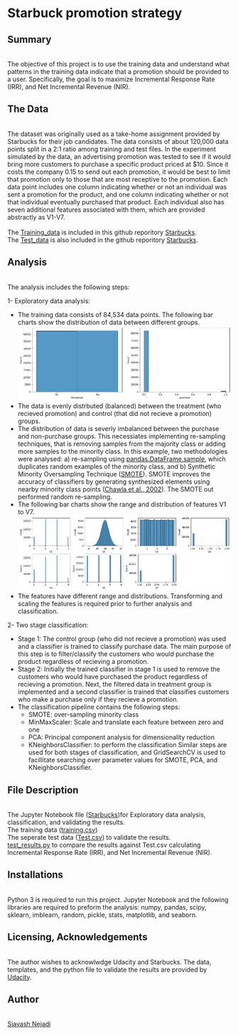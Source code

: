 # Starbuck promotion strategy

## Summary
<br>The objective of this project is to use the training data and understand what patterns in the training data indicate that a promotion should be provided to a user. Specifically, the goal is to maximize Incremental Response Rate (IRR), and Net Incremental Revenue (NIR).

## The Data
<br>The dataset was originally used as a take-home assignment provided by Starbucks for their job candidates. The data consists of about 120,000 data points split in a 2:1 ratio among training and test files. In the experiment simulated by the data, an advertising promotion was tested to see if it would bring more customers to purchase a specific product priced at $10. Since it costs the company 0.15 to send out each promotion, it would be best to limit that promotion only to those that are most receptive to the promotion. Each data point includes one column indicating whether or not an individual was sent a promotion for the product, and one column indicating whether or not that individual eventually purchased that product. Each individual also has seven additional features associated with them, which are provided abstractly as V1-V7.
<br>
<br>The [Training_data](https://github.com/snejadi/Starbucks/blob/3cd8cd4017e6e10e0eb84f84817ef845f93e012d/training.csv) is included in this github reporitory [Starbucks](https://github.com/snejadi/Starbucks.git).
<br>The [Test_data](https://github.com/snejadi/Starbucks/blob/3cd8cd4017e6e10e0eb84f84817ef845f93e012d/Test.csv) is also included in the github reporitory [Starbucks](https://github.com/snejadi/Starbucks.git).

## Analysis
<br> The analysis includes the following steps:

1- Exploratory data analysis:
- The training data consists of 84,534 data points. The following bar charts show the distribution of data between different groups.
![Figure_01](https://github.com/snejadi/Starbucks/blob/aca62cdb8b8f26d3e5b75340ce27bca5a441dc9a/figures/fig_01.png?raw=true)
- The data is evenly distrbuted (balanced) between the treatment (who recieved promotion) and control (that did not recieve a promotion) groups.
- The distribution of data is severly imbalanced between the purchase and non-purchase groups. This necessiates implementing re-sampling techniques, that is removing samples from the majority class or adding more samples to the minority class. In this example, two methodologies were analysed: a) re-sampling using [pandas.DataFrame.sample](https://pandas.pydata.org/docs/reference/api/pandas.DataFrame.sample.html), which duplicates random examples of the minority class, and b) Synthetic Minority Oversampling Technique ([SMOTE](https://imbalanced-learn.org/stable/references/generated/imblearn.over_sampling.SMOTE.html)). SMOTE improves the accuracy of classifiers by generating synthesized elements using nearby minority class points ([Chawla et al., 2002](https://www.jair.org/index.php/jair/article/view/10302/24590)). The SMOTE out performed random re-sampling.
- The following bar charts show the range and distribution of features V1 to V7. 
![Figure_02](https://github.com/snejadi/Starbucks/blob/aca62cdb8b8f26d3e5b75340ce27bca5a441dc9a/figures/fig_02_features.png)
- The features have different range and distributions. Transforming and scaling the features is required prior to further analysis and classification. 

2- Two stage classification:
- Stage 1: The control group (who did not recieve a promotion) was used and a classifier is trained to classify purchase data. The main purpose of this step is to filter/classify the customers who would purchase the product regardless of recieving a promotion.
- Stage 2: Initially the trained classifier in stage 1 is used to remove the customers who would have purchased the product regardless of recieving a promotion. Next, the filtered data in treatment group is implemented and a second classifier is trained that classifies customers who make a purchase only if they recieve a promotion. 
- The classification pipeline contains the following steps: 
  - SMOTE: over-sampling minority class
  - MinMaxScaler: Scale and translate each feature between zero and one
  - PCA: Principal component analysis for dimensionality reduction
  - KNeighborsClassifier: to perform the classification
Similar steps are used for both stages of classification, and GridSearchCV is used to facillitate searching over parameter values for SMOTE, PCA, and KNeighborsClassifier.

## File Description
<br> The Jupyter Notebook file ([Starbucks](https://github.com/snejadi/Starbucks/blob/b4b54972423d321e21b006282fb17e10349785dd/Starbucks.ipynb))for Exploratory data analysis, classification, and validating the results. 
<br> The training data ([training.csv](https://github.com/snejadi/Starbucks/blob/b4b54972423d321e21b006282fb17e10349785dd/training.csv)) 
<br> The seperate test data ([Test.csv](https://github.com/snejadi/Starbucks/blob/b4b54972423d321e21b006282fb17e10349785dd/Test.csv)) to validate the results.
<br> [test_results.py](https://github.com/snejadi/Starbucks/blob/b4b54972423d321e21b006282fb17e10349785dd/test_results.py) to compare the results against Test.csv calculating Incremental Response Rate (IRR), and Net Incremental Revenue (NIR). 

## Installations
<br>Python 3 is required to run this project. Jupyter Notebook and the following libraries are required to preform the analysis: numpy, pandas, scipy, sklearn, imblearn, random, pickle, stats, matplotlib, and seaborn.

## Licensing, Acknowledgements
<br> The author wishes to acknowlwdge Udacity and Starbucks. The data, templates, and the python file to validate the results are provided by [Udacity](https://www.udacity.com/).

## Author
<br>[Siavash Nejadi](https://github.com/snejadi/)